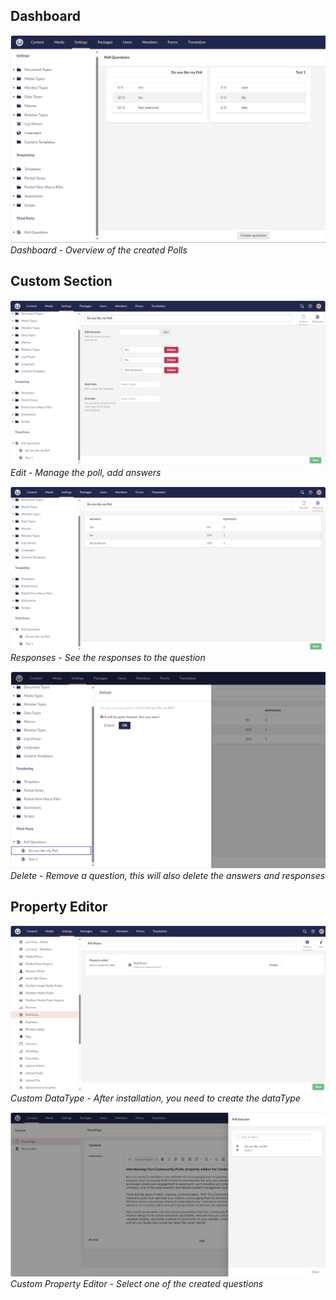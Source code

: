 ## Dashboard
![Dashboard](Screenshots/Section%20Dashboard.png)
*Dashboard - Overview of the created Polls*

## Custom Section
![Edit](Screenshots/Question%20Edit.png)
*Edit - Manage the poll, add answers*

![Responses](Screenshots/Question%20Responses.png)
*Responses - See the responses to the question*

![Delete](Screenshots/Qustion%20Delete.png)
*Delete - Remove a question, this will also delete the answers and responses*

## Property Editor
![Custom DataType](Screenshots/Custom%20Property.png)
*Custom DataType - After installation, you need to create the dataType*

![Custom Property Editor](Screenshots/Custom%20Property%20Editor.png)
*Custom Property Editor - Select one of the created questions*









